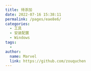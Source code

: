 ```yaml
---
title: 待添加
date: 2022-07-16 15:38:11
permalink: /pages/eae8e6/
categories:
  - 工具
  - 安装配置
  - Windows
tags:
  - 
author: 
  name: Marvel
  link: https://github.com/zouquchen
---
```


